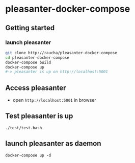 # pleasanter-docker-compose

## Getting started

### launch pleasanter

```bash
git clone http://raucha/pleasanter-docker-compose
cd pleasanter-docker-compose
docker-compose build
docker-compose up
#-> pleasanter is up on http://localhost:5001
```

## Access pleasanter

- open `http://localhost:5001` in browser

## Test pleasanter is up

```
./test/test.bash
```

## launch pleasanter as daemon

```
docker-compose up -d
```